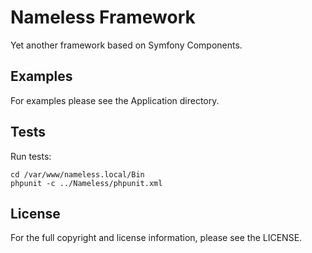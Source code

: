 Nameless Framework
==================

Yet another framework based on Symfony Components.

Examples
--------

For examples please see the Application directory.

Tests
-----

Run tests:
```
cd /var/www/nameless.local/Bin
phpunit -c ../Nameless/phpunit.xml
```

License
-------

For the full copyright and license information, please see the LICENSE.